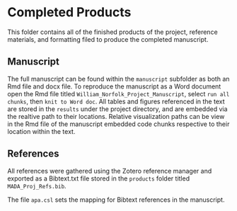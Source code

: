 # Completed Products

This folder contains all of the finished products of the project, reference materials, and formatting filed to produce the completed manuscript. 

## Manuscript

The full manuscript can be found within the ```manuscript``` subfolder as both an Rmd file and docx file. To reproduce the manuscript as a Word document open the Rmd file titled ```William_Norfolk_Project_Manuscript```, select ```run all chunks```, then ```knit to Word doc```. All tables and figures referenced in the text are stored in the ```results``` under the project directory, and are embedded via the realtive path to their locations. Relative visualization paths can be view in the Rmd file of the manuscript embedded code chunks respective to their location within the text.

## References

All references were gathered using the Zotero reference manager and exported as a Bibtext.txt file stored in the ```products``` folder titled ```MADA_Proj_Refs.bib```. 

The file ```apa.csl``` sets the mapping for Bibtext references in the manuscript. 

